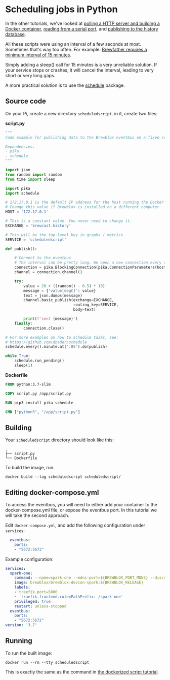 # Scheduling jobs in Python

In the other tutorials, we've looked at [polling a HTTP server and building a Docker container](./container_script), [reading from a serial port](./serial_script), and [publishing to the history database](./publisher_script).

All these scripts were using an interval of a few seconds at most. Sometimes that's way too often.
For example: [Brewfather requires a minimum interval of 15 minutes](https://docs.brewfather.app/integrations/custom-stream).

Simply adding a sleep() call for 15 minutes is a very unreliable solution. If your service stops or crashes, it will cancel the interval, leading to very short or very long gaps.

A more practical solution is to use the [schedule](https://github.com/dbader/schedule) package.

## Source code

On your Pi, create a new directory `scheduledscript`. in it, create two files:

**script.py**

```python
"""
Code example for publishing data to the Brewblox eventbus on a fixed schedule

Dependencies:
- pika
- schedule
"""

import json
from random import random
from time import sleep

import pika
import schedule

# 172.17.0.1 is the default IP address for the host running the Docker container
# Change this value if Brewblox is installed on a different computer
HOST = '172.17.0.1'

# This is a constant value. You never need to change it.
EXCHANGE = 'brewcast.history'

# This will be the top-level key in graphs / metrics
SERVICE = 'scheduledscript'

def publish():

    # Connect to the eventbus
    # The interval can be pretty long. We open a new connection every time.
    connection = pika.BlockingConnection(pika.ConnectionParameters(host=HOST))
    channel = connection.channel()

    try:
        value = 20 + ((random() - 0.5) * 10)
        message = {'value[degC]': value}
        text = json.dumps(message)
        channel.basic_publish(exchange=EXCHANGE,
                              routing_key=SERVICE,
                              body=text)

        print(f'sent {message}')
    finally:
        connection.close()

# For more examples on how to schedule tasks, see:
# https://github.com/dbader/schedule
schedule.every().minute.at(':05').do(publish)

while True:
    schedule.run_pending()
    sleep(1)
```

**Dockerfile**

```Dockerfile
FROM python:3.7-slim

COPY script.py /app/script.py

RUN pip3 install pika schedule

CMD ["python3", "/app/script.py"]

```

## Building

Your `scheduledscript` directory should look like this:
```
.
├── script.py
└── Dockerfile
```

To build the image, run:
```
docker build --tag scheduledscript scheduledscript/
```

## Editing docker-compose.yml

To access the eventbus, you will need to either add your container to the docker-compose.yml file, or expose the eventbus port. In this tutorial we will take the second approach.

Edit `docker-compose.yml`, and add the following configuration under `services`:
```yaml
  eventbus:
    ports:
    - "5672:5672"
```

Example configuration:

```yaml
services:
  spark-one:
    command: --name=spark-one --mdns-port=${BREWBLOX_PORT_MDNS} --discovery=wifi
    image: brewblox/brewblox-devcon-spark:${BREWBLOX_RELEASE}
    labels:
    - traefik.port=5000
    - 'traefik.frontend.rule=PathPrefix: /spark-one'
    privileged: true
    restart: unless-stopped
  eventbus:
    ports:
    - "5672:5672"
version: '3.7'
```

## Running

To run the built image:
```
docker run --rm --tty scheduledscript
```

This is exactly the same as the command in [the dockerized script tutorial](./container_script).
